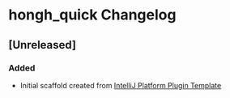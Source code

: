 <!-- Keep a Changelog guide -> https://keepachangelog.com -->

# hongh_quick Changelog

## [Unreleased]
### Added
- Initial scaffold created from [IntelliJ Platform Plugin Template](https://github.com/JetBrains/intellij-platform-plugin-template)

